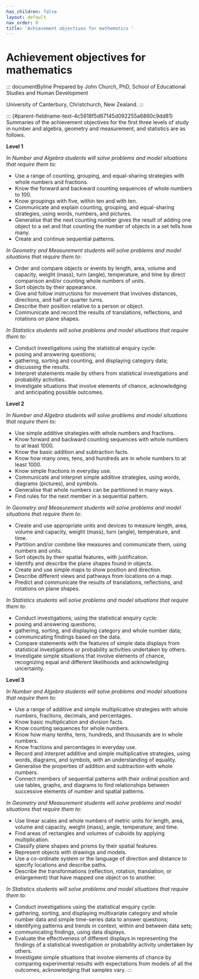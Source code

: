 ```yaml
---
has_children: false
layout: default
nav_order: 0
title: 'Achievement objectives for mathematics '
---
```

# Achievement objectives for mathematics 


::: documentByline
Prepared by John Church, PhD, School of Educational Studies and Human
Development

University of Canterbury, Christchurch, New Zealand.
:::

::: {#parent-fieldname-text-4c5618f5d67145d092255a6860c9dd81}
Summaries of the achievement objectives for the first three levels of
study in number and algebra, geometry and measurement, and statistics
are as follows.

**Level 1**

*In Number and Algebra students will solve problems and model situations
that require them to:*

-   Use a range of counting, grouping, and equal-sharing strategies with
    whole numbers and fractions.
-   Know the forward and backward counting sequences of whole numbers to
    100.
-   Know groupings with five, within ten and with ten.
-   Communicate and explain counting, grouping, and equal-sharing
    strategies, using words, numbers, and pictures.
-   Generalise that the next counting number gives the result of adding
    one object to a set and that counting the number of objects in a set
    tells how many.
-   Create and continue sequential patterns.

*In Geometry and Measurement students will solve problems and model
situations that require them to:*

-   Order and compare objects or events by length, area, volume and
    capacity, weight (mass), turn (angle), temperature, and time by
    direct comparison and/or counting whole numbers of units.
-   Sort objects by their appearance.
-   Give and follow instructions for movement that involves distances,
    directions, and half or quarter turns.
-   Describe their position relative to a person or object.
-   Communicate and record the results of translations, reflections, and
    rotations on plane shapes.

*In Statistics students will solve problems and model situations that
require them to:*

-   Conduct investigations using the statistical enquiry cycle:
-   posing and answering questions;
-   gathering, sorting and counting, and displaying category data;
-   discussing the results.
-   Interpret statements made by others from statistical investigations
    and probability activities.
-   Investigate situations that involve elements of chance,
    acknowledging and anticipating possible outcomes.

**Level 2**

*In Number and Algebra students will solve problems and model situations
that require them to:*

-   Use simple additive strategies with whole numbers and fractions.
-   Know forward and backward counting sequences with whole numbers to
    at least 1000.
-   Know the basic addition and subtraction facts.
-   Know how many ones, tens, and hundreds are in whole numbers to at
    least 1000.
-   Know simple fractions in everyday use.
-   Communicate and interpret simple additive strategies, using words,
    diagrams (pictures), and symbols.
-   Generalise that whole numbers can be partitioned in many ways.
-   Find rules for the next member in a sequential pattern.

*In Geometry and Measurement students will solve problems and model
situations that require them to:*

-   Create and use appropriate units and devices to measure length,
    area, volume and capacity, weight (mass), turn (angle), temperature,
    and time.
-   Partition and/or combine like measures and communicate them, using
    numbers and units.
-   Sort objects by their spatial features, with justification.
-   Identify and describe the plane shapes found in objects.
-   Create and use simple maps to show position and direction.
-   Describe different views and pathways from locations on a map.
-   Predict and communicate the results of translations, reflections,
    and rotations on plane shapes.

*In Statistics students will solve problems and model situations that
require them to:*

-   Conduct investigations, using the statistical enquiry cycle:
-   posing and answering questions;
-   gathering, sorting, and displaying category and whole number data;
-   communicating findings based on the data.
-   Compare statements with the features of simple data displays from
    statistical investigations or probability activities undertaken by
    others.
-   Investigate simple situations that involve elements of chance,
    recognizing equal and different likelihoods and acknowledging
    uncertainty.

**Level 3**

*In* *Number and Algebra students will solve problems and model
situations that require them to:*

-   Use a range of additive and simple multiplicative strategies with
    whole numbers, fractions, decimals, and percentages.
-   Know basic multiplication and division facts.
-   Know counting sequences for whole numbers.
-   Know how many tenths, tens, hundreds, and thousands are in whole
    numbers.
-   Know fractions and percentages in everyday use.
-   Record and interpret additive and simple multiplicative strategies,
    using words, diagrams, and symbols, with an understanding of
    equality.
-   Generalise the properties of addition and subtraction with whole
    numbers.
-   Connect members of sequential patterns with their ordinal position
    and use tables, graphs, and diagrams to find relationships between
    successive elements of number and spatial patterns.

*In Geometry and Measurement students will solve problems and model
situations that require them to:*

-   Use linear scales and whole numbers of metric units for length,
    area, volume and capacity, weight (mass), angle, temperature, and
    time.
-   Find areas of rectangles and volumes of cuboids by applying
    multiplication.
-   Classify plane shapes and prisms by their spatial features.
-   Represent objects with drawings and models.
-   Use a co-ordinate system or the language of direction and distance
    to specify locations and describe paths.
-   Describe the transformations (reflection, rotation, translation, or
    enlargement) that have mapped one object on to another.

*In Statistics students will solve problems and model situations that
require them to:*

-   Conduct investigations using the statistical enquiry cycle:
-   gathering, sorting, and displaying multivariate category and whole
    number data and simple time-series data to answer questions;
-   identifying patterns and trends in context, within and between data
    sets;
-   communicating findings, using data displays.
-   Evaluate the effectiveness of different displays in representing the
    findings of a statistical investigation or probability activity
    undertaken by others.
-   Investigate simple situations that involve elements of chance by
    comparing experimental results with expectations from models of all
    the outcomes, acknowledging that samples vary.
:::
